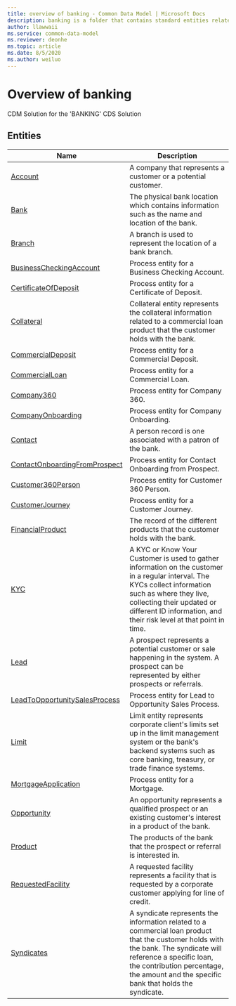 ```yaml
---
title: overview of banking - Common Data Model | Microsoft Docs
description: banking is a folder that contains standard entities related to the Common Data Model.
author: llawwaii
ms.service: common-data-model
ms.reviewer: deonhe
ms.topic: article
ms.date: 8/5/2020
ms.author: weiluo
---
```


# Overview of banking

CDM Solution for the 'BANKING' CDS Solution  

## Entities

|Name|Description|
|---|---|
|[Account](Account.md)|A company that represents a customer or a potential customer.|
|[Bank](Bank.md)|The physical bank location which contains information such as the name and location of the bank.|
|[Branch](Branch.md)|A branch is used to represent the location of a bank branch.|
|[BusinessCheckingAccount](BusinessCheckingAccount.md)|Process entity for a Business Checking Account.|
|[CertificateOfDeposit](CertificateOfDeposit.md)|Process entity for a Certificate of Deposit.|
|[Collateral](Collateral.md)|Collateral entity represents the collateral information related to a commercial loan product that the customer holds with the bank.|
|[CommercialDeposit](CommercialDeposit.md)|Process entity for a Commercial Deposit.|
|[CommercialLoan](CommercialLoan.md)|Process entity for a Commercial Loan.|
|[Company360](Company360.md)|Process entity for Company 360.|
|[CompanyOnboarding](CompanyOnboarding.md)|Process entity for Company Onboarding.|
|[Contact](Contact.md)|A person record is one associated with a patron of the bank.|
|[ContactOnboardingFromProspect](ContactOnboardingFromProspect.md)|Process entity for Contact Onboarding from Prospect.|
|[Customer360Person](Customer360Person.md)|Process entity for Customer 360 Person.|
|[CustomerJourney](CustomerJourney.md)|Process entity for a Customer Journey.|
|[FinancialProduct](FinancialProduct.md)|The record of the different products that the customer holds with the bank.|
|[KYC](KYC.md)|A KYC or Know Your Customer is used to gather information on the customer in a regular interval. The KYCs collect information such as where they live, collecting their updated or different ID information, and their risk level at that point in time.|
|[Lead](Lead.md)|A prospect represents a potential customer or sale happening in the system. A prospect can be represented by either prospects or referrals.|
|[LeadToOpportunitySalesProcess](LeadToOpportunitySalesProcess.md)|Process entity for Lead to Opportunity  Sales Process.|
|[Limit](Limit.md)|Limit entity represents corporate client's limits set up in the limit management system or the bank's backend systems such as core banking, treasury, or trade finance systems.|
|[MortgageApplication](MortgageApplication.md)|Process entity for a Mortgage.|
|[Opportunity](Opportunity.md)|An opportunity represents a qualified prospect or an existing customer's interest in a product of the bank.|
|[Product](Product.md)|The products of the bank that the prospect or referral is interested in.|
|[RequestedFacility](RequestedFacility.md)|A requested facility represents a facility that is requested by a corporate customer applying for line of credit.|
|[Syndicates](Syndicates.md)|A syndicate represents the information related to a commercial loan product that the customer holds with the bank. The syndicate will reference a specific loan, the contribution percentage, the amount and the specific bank that holds the syndicate.|

